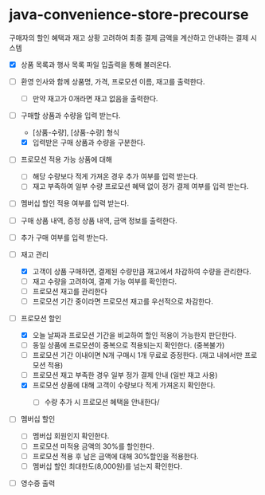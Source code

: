 # java-convenience-store-precourse

구매자의 할인 혜택과 재고 상황 고려하여 최종 결제 금액을 계산하고 안내하는 결제 시스템

- [x] 상품 목록과 행사 목록 파일 입출력을 통해 불러온다.

- [ ] 환영 인사와 함께  상품명, 가격, 프로모션 이름, 재고를 출력한다.
  - [ ] 만약 재고가 0개라면 재고 없음을 출력한다.
- [ ] 구매할 상품과 수량을 입력 받는다. 
  - [상품-수량], [상품-수량] 형식
  - [x] 입력받은 구매 상품과 수량을 구분한다.
- [ ] 프로모션 적용 가능 상품에 대해
  - [ ] 해당 수량보다 적게 가져온 경우 추가 여부를 입력 받는다.
  - [ ] 재고 부족하여 일부 수량 프로모션 혜택 없이 정가 결제 여부를 입력 받는다.
- [ ] 멤버십 할인 적용 여부를 입력 받는다.

- [ ] 구매 상품 내역, 증정 상품 내역, 금액 정보를 출력한다.

- [ ] 추가 구매 여부를 입력 받는다. 

- [ ] 재고 관리
  - [x] 고객이 상품 구매하면, 결제된 수량만큼 재고에서 차감하여 수량을 관리한다.
  - [ ] 재고 수량을 고려하여, 결제 가능 여부를 확인한다.
  - [ ] 프로모션 재고를 관리한다 
  - [ ] 프로모션 기간 중이라면 프로모션 재고를 우선적으로 차감한다.

- [ ] 프로모션 할인
  - [x] 오늘 날짜과 프로모션 기간을 비교하여 할인 적용이 가능한지 판단한다.
  - [ ] 동일 상품에 프로모션이 중복으로 적용되는지 확인한다. (중복불가)
  - [ ] 프로모션 기간 이내이면 N개 구매시 1개 무료로 증정한다. (재고 내에서만 프로모션 적용)
  - [ ] 프로모션 재고 부족한 경우 일부 정가 결제 안내 (일반 재고 사용)
  - [x] 프로모션 상품에 대해 고객이 수량보다 적게 가져온지 확인한다.
    - [ ] 수량 추가 시 프로모션 혜택을 안내한다/


- [ ] 멤버십 할인
  - [ ] 멤버십 회원인지 확인한다.
  - [ ] 프로모션 미적용 금액의 30%를 할인한다.
  - [ ] 프로모션 적용 후 남은 금액에 대해 30%할인을 적용한다.
  - [ ] 멤버십 할인 최대한도(8,000원)를 넘는지 확인한다.

- [ ] 영수증 출력 